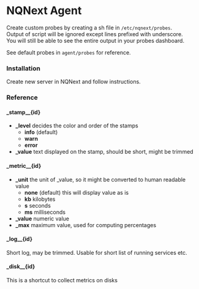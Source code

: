 # NQNext Agent

Create custom probes by creating a sh file in `/etc/nqnext/probes`.  
Output of script will be ignored except lines prefixed with underscore.  
You will still be able to see the entire output in your probes dashboard.

See default probes in `agent/probes` for reference.

### Installation
Create new server in NQNext and follow instructions.

### Reference
#### \_stamp__{id}
- **_level** decides the color and order of the stamps
  - **info** (default)
  - **warn** 
  - **error** 
- **_value** text displayed on the stamp, should be short, might be trimmed

#### \_metric__{id}
- **_unit** the unit of _value, so it might be converted to human readable value
  - **none** (default) this will display value as is
  - **kb** kilobytes
  - **s** seconds
  - **ms** milliseconds
- **_value** numeric value
- **_max** maximum value, used for computing percentages


#### \_log__{id}
Short log, may be trimmed. Usable for short list of running services etc.


#### \_disk__{id}
This is a shortcut to collect metrics on disks
